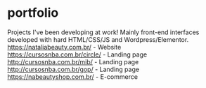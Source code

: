 # portfolio
Projects I've been developing at work! Mainly front-end interfaces developed with hard HTML/CSS/JS and Wordpress/Elementor.
<br>
https://nataliabeauty.com.br/ - Website <br>
https://cursosnba.com.br/circle/ - Landing page <br>
http://cursosnba.com.br/mib/ - Landing page <br>
http://cursosnba.com.br/gop/ - Landing page <br>
https://nabeautyshop.com.br/ - E-commerce
